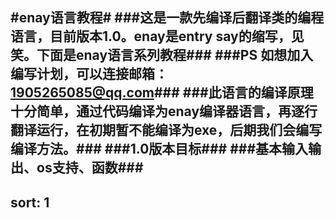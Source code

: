 #enay语言教程#
###这是一款先编译后翻译类的编程语言，目前版本1.0。enay是entry say的缩写，见笑。下面是enay语言系列教程###
###PS  如想加入编写计划，可以连接邮箱：1905265085@qq.com###
###此语言的编译原理十分简单，通过代码编译为enay编译器语言，再逐行翻译运行，在初期暂不能编译为exe，后期我们会编写编译方法。###
###1.0版本目标###
###基本输入输出、os支持、函数###
---
sort: 1
---
